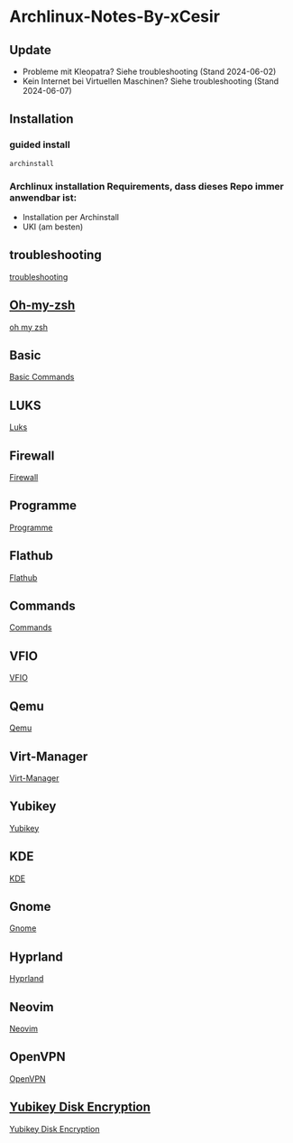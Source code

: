 # Archlinux-Notes-By-xCesir

## Update
- Probleme mit Kleopatra? Siehe troubleshooting (Stand 2024-06-02)
- Kein Internet bei Virtuellen Maschinen? Siehe troubleshooting (Stand 2024-06-07)

## Installation

### guided install

````
archinstall
````

 ### Archlinux installation Requirements, dass dieses Repo immer anwendbar ist:
 - Installation per Archinstall
 - UKI (am besten)

## troubleshooting

[troubleshooting](./troubleshooting.md)

## [Oh-my-zsh](https://github.com/ohmyzsh/ohmyzsh/wiki)

[oh my zsh](./ohmyzsh.md)

## Basic

[Basic Commands](BasicCommands.md)

## LUKS

[Luks](./Luks.md)

## Firewall
[Firewall](./Firewall.md)

## Programme

[Programme](./Programme.md)

## Flathub

[Flathub](./Flathub.md)

## Commands

[Commands](./Commands.md)

## VFIO

[VFIO](./VFIO.md)

## Qemu

[Qemu](./Qemu.md)

## Virt-Manager
[Virt-Manager](./virt-manager.md)

## Yubikey

[Yubikey](./Yubikey.md)

## KDE
[KDE](./KDE.md)

## Gnome
[Gnome](./Gnome.md)

## Hyprland
[Hyprland](./Hyprland.md)


## Neovim

[Neovim](./Neovim.md)

## OpenVPN

[OpenVPN](./OpenVPN.md)

## [Yubikey Disk Encryption](https://github.com/agherzan/yubikey-full-disk-encryption)

[Yubikey Disk Encryption](./YubikeyDiskEncryption.md)
